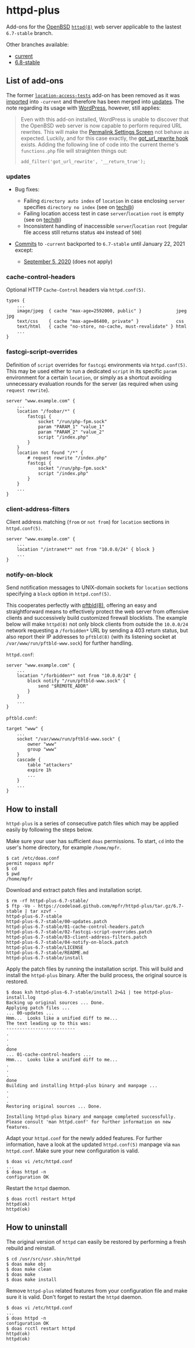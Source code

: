 # httpd-plus

Add-ons for the [OpenBSD](https://www.openbsd.org) [`httpd(8)`](http://man.openbsd.org/httpd) web server applicable to the lastest `6.7-stable` branch.

Other branches available:
* [current](https://github.com/mpfr/httpd-plus)
* [6.8-stable](https://github.com/mpfr/httpd-plus/tree/6.8-stable)

## List of add-ons

The former [`location-access-tests`](https://github.com/mpfr/httpd-plus/blob/fe494d3b2cc21580df7066709cebc8ee1af1597f/02-location-access-tests.patch) add-on has been removed as it was [imported](https://github.com/openbsd/src/commit/e96b74b9e3e44aa22060826006547b90ccc38faa#diff-ed9bfab4d87ea6df040a9696cb1860f82d56e70486351f950b3fca91eab7175d) into `-current` and therefore has been merged into [updates](00-updates.patch). The note regarding its usage with [WordPress](https://wordpress.org), however, still applies:
> Even with this add-on installed, WordPress is unable to discover that the OpenBSD web server is now capable to perform required URL rewrites.  This will make the [Permalink Settings Screen](https://wordpress.org/support/article/settings-permalinks-screen/) not behave as expected. Luckily, and for this case exactly, the [got_url_rewrite hook](https://developer.wordpress.org/reference/hooks/got_url_rewrite/) exists.  Adding the following line of code into the current theme's `functions.php` file will straighten things out:
> ```
> add_filter('got_url_rewrite', '__return_true');
> ```

### updates

* Bug fixes:
	* Failing `directory auto index` of `location` in case enclosing `server` specifies `directory no index` (see on [tech@](https://marc.info/?l=openbsd-tech&m=160293921708844&w=2))
	* Failing location access test in case `server`/`location` `root` is empty (see on [tech@](https://marc.info/?l=openbsd-tech&m=160468404614852&w=2))
	* Inconsistent handling of inaccessible `server`/`location` `root` (regular file access still returns status `404` instead of `500`)

* [Commits](https://github.com/openbsd/src/commits/master/usr.sbin/httpd) to `-current` backported to `6.7-stable` until January 22, 2021 except:
	* [September 5, 2020](https://github.com/openbsd/src/commit/55dad5c962e18c2367bb7d531b63e6ad450f1658#diff-affb1ed63d8977918a8cfe61b9f2c71a) (does not apply)

### cache-control-headers

Optional HTTP `Cache-Control` headers via `httpd.conf(5)`.

```
types {
	...
	image/jpeg  { cache "max-age=2592000, public" }             jpeg jpg
	text/css    { cache "max-age=86400, private" }              css
	text/html   { cache "no-store, no-cache, must-revalidate" } html
	...
}
```

### fastcgi-script-overrides

Definition of `script` overrides for `fastcgi` environments via `httpd.conf(5)`. This may be used either to run a dedicated `script` in its specific `param` environment for a certain `location`, or simply as a shortcut avoiding unnecessary evaluation rounds for the server (as required when using `request rewrite`).

```
server "www.example.com" {
	...
	location "/foobar/*" {
		fastcgi {
			socket "/run/php-fpm.sock"
			param "PARAM_1" "value_1"
			param "PARAM_2" "value_2"
			script "/index.php"
		}
	}
	location not found "/*" {
		# request rewrite "/index.php"
		fastcgi {
			socket "/run/php-fpm.sock"
			script "/index.php"
		}
	}
	...
}
```

### client-address-filters

Client address matching (`from` or `not from`) for `location` sections in `httpd.conf(5)`.

```
server "www.example.com" {
	...
	location "/intranet*" not from "10.0.0/24" { block }
	...
}
```

### notify-on-block

Send notification messages to UNIX-domain sockets for `location` sections specifying a `block` option in `httpd.conf(5)`.

This cooperates perfectly with [pftbld(8)](https://github.com/mpfr/pftbld/tree/6.7-stable), offering an easy and straightforward means to effectively protect the web server from offensive clients and successively build customized firewall blocklists. The example below will make `httpd(8)` not only block clients from outside the `10.0.0/24` network requesting a `/forbidden*` URL by sending a 403 return status, but also report their IP addresses to `pftbld(8)` (with its listening socket at `/var/www/run/pftbld-www.sock`) for further handling.

`httpd.conf`:

```
server "www.example.com" {
	...
	location "/forbidden*" not from "10.0.0/24" {
		block notify "/run/pftbld-www.sock" {
			send "$REMOTE_ADDR"
		}
	}
	...
}
```

`pftbld.conf`:

```
target "www" {
	...
	socket "/var/www/run/pftbld-www.sock" {
		owner "www"
		group "www"
	}
	cascade {
		table "attackers"
		expire 1h
		...
	}
	...
}
```

## How to install

`httpd-plus` is a series of consecutive patch files which may be applied easily by following the steps below.

Make sure your user has sufficient `doas` permissions. To start, `cd` into the user's home directory, for example `/home/mpfr`.

```
$ cat /etc/doas.conf
permit nopass mpfr
$ cd
$ pwd
/home/mpfr
```

Download and extract patch files and installation script.

```
$ rm -rf httpd-plus-6.7-stable/
$ ftp -Vo - https://codeload.github.com/mpfr/httpd-plus/tar.gz/6.7-stable | tar xzvf -
httpd-plus-6.7-stable
httpd-plus-6.7-stable/00-updates.patch
httpd-plus-6.7-stable/01-cache-control-headers.patch
httpd-plus-6.7-stable/02-fastcgi-script-overrides.patch
httpd-plus-6.7-stable/03-client-address-filters.patch
httpd-plus-6.7-stable/04-notify-on-block.patch
httpd-plus-6.7-stable/LICENSE
httpd-plus-6.7-stable/README.md
httpd-plus-6.7-stable/install
```

Apply the patch files by running the installation script. This will build and install the `httpd-plus` binary. After the build process, the original source is restored.

```
$ doas ksh httpd-plus-6.7-stable/install 2>&1 | tee httpd-plus-install.log
Backing up original sources ... Done.
Applying patch files ...
... 00-updates ...
Hmm...  Looks like a unified diff to me...
The text leading up to this was:
--------------------------
.
.
.
done
... 01-cache-control-headers ...
Hmm...  Looks like a unified diff to me...
.
.
.
done
Building and installing httpd-plus binary and manpage ...
.
.
.
Restoring original sources ... Done.

Installing httpd-plus binary and manpage completed successfully.
Please consult 'man httpd.conf' for further information on new features.
```

Adapt your `httpd.conf` for the newly added features. For further information, have a look at the updated `httpd.conf(5)` manpage via `man httpd.conf`. Make sure your new configuration is valid.

```
$ doas vi /etc/httpd.conf
...
$ doas httpd -n
configuration OK
```

Restart the `httpd` daemon.

```
$ doas rcctl restart httpd
httpd(ok)
httpd(ok)
```

## How to uninstall

The original version of `httpd` can easily be restored by performing a fresh rebuild and reinstall.

```
$ cd /usr/src/usr.sbin/httpd
$ doas make obj
$ doas make clean
$ doas make
$ doas make install
```

Remove `httpd-plus` related features from your configuration file and make sure it is valid. Don't forget to restart the `httpd` daemon.

```
$ doas vi /etc/httpd.conf
...
$ doas httpd -n
configuration OK
$ doas rcctl restart httpd
httpd(ok)
httpd(ok)
```
